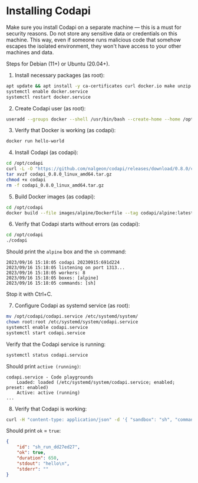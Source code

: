 # Installing Codapi

Make sure you install Codapi on a separate machine — this is a must for security reasons. Do not store any sensitive data or credentials on this machine. This way, even if someone runs malicious code that somehow escapes the isolated environment, they won't have access to your other machines and data.

Steps for Debian (11+) or Ubuntu (20.04+).

1. Install necessary packages (as root):

```sh
apt update && apt install -y ca-certificates curl docker.io make unzip
systemctl enable docker.service
systemctl restart docker.service
```

2. Create Codapi user (as root):

```sh
useradd --groups docker --shell /usr/bin/bash --create-home --home /opt/codapi codapi
```

3. Verify that Docker is working (as codapi):

```sh
docker run hello-world
```

4. Install Codapi (as codapi):

```sh
cd /opt/codapi
curl -L -O "https://github.com/nalgeon/codapi/releases/download/0.8.0/codapi_0.8.0_linux_amd64.tar.gz"
tar xvzf codapi_0.8.0_linux_amd64.tar.gz
chmod +x codapi
rm -f codapi_0.8.0_linux_amd64.tar.gz
```

5. Build Docker images (as codapi):

```sh
cd /opt/codapi
docker build --file images/alpine/Dockerfile --tag codapi/alpine:latest images/alpine/
```

6. Verify that Codapi starts without errors (as codapi):

```sh
cd /opt/codapi
./codapi
```

Should print the `alpine` box and the `sh` command:

```
2023/09/16 15:18:05 codapi 20230915:691d224
2023/09/16 15:18:05 listening on port 1313...
2023/09/16 15:18:05 workers: 8
2023/09/16 15:18:05 boxes: [alpine]
2023/09/16 15:18:05 commands: [sh]
```

Stop it with Ctrl+C.

7. Configure Codapi as systemd service (as root):

```sh
mv /opt/codapi/codapi.service /etc/systemd/system/
chown root:root /etc/systemd/system/codapi.service
systemctl enable codapi.service
systemctl start codapi.service
```

Verify that the Codapi service is running:

```sh
systemctl status codapi.service
```

Should print `active (running)`:

```
codapi.service - Code playgrounds
    Loaded: loaded (/etc/systemd/system/codapi.service; enabled; preset: enabled)
    Active: active (running)
...
```

8. Verify that Codapi is working:

```sh
curl -H "content-type: application/json" -d '{ "sandbox": "sh", "command": "run", "files": {"": "echo hello" }}' http://localhost:1313/v1/exec
```

Should print `ok` = `true`:

```json
{
    "id": "sh_run_dd27ed27",
    "ok": true,
    "duration": 650,
    "stdout": "hello\n",
    "stderr": ""
}
```
